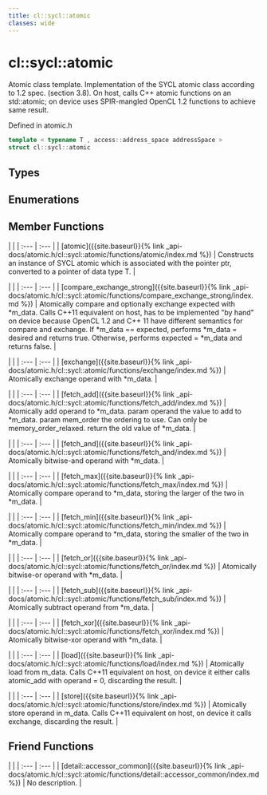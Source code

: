 ```yaml
---
title: cl::sycl::atomic
classes: wide
---
```

# cl::sycl::atomic

Atomic class template. Implementation of the SYCL atomic class according to 1.2 spec. (section 3.8). On host, calls C++ atomic functions on an std::atomic; on device uses SPIR-mangled OpenCL 1.2 functions to achieve same result.

Defined in atomic.h

```cpp
template < typename T , access::address_space addressSpace >
struct cl::sycl::atomic
```

## Types

## Enumerations

## Member Functions

   |   |
| :--- | :--- |
| [atomic]({{site.baseurl}}{% link _api-docs/atomic.h/cl::sycl::atomic/functions/atomic/index.md %}) | Constructs an instance of SYCL atomic which is associated with the pointer ptr, converted to a pointer of data type T.  |

   |   |
| :--- | :--- |
| [compare_exchange_strong]({{site.baseurl}}{% link _api-docs/atomic.h/cl::sycl::atomic/functions/compare_exchange_strong/index.md %}) | Atomically compare and optionally exchange expected with *m_data. Calls C++11 equivalent on host, has to be implemented "by hand" on device because OpenCL 1.2 and C++ 11 have different semantics for compare and exchange. If *m_data == expected, performs *m_data = desired and returns true. Otherwise, performs expected = *m_data and returns false.  |

   |   |
| :--- | :--- |
| [exchange]({{site.baseurl}}{% link _api-docs/atomic.h/cl::sycl::atomic/functions/exchange/index.md %}) | Atomically exchange operand with *m_data.  |

   |   |
| :--- | :--- |
| [fetch_add]({{site.baseurl}}{% link _api-docs/atomic.h/cl::sycl::atomic/functions/fetch_add/index.md %}) | Atomically add operand to *m_data. param operand the value to add to *m_data. param mem_order the ordering to use. Can only be memory_order_relaxed. return the old value of *m_data.  |

   |   |
| :--- | :--- |
| [fetch_and]({{site.baseurl}}{% link _api-docs/atomic.h/cl::sycl::atomic/functions/fetch_and/index.md %}) | Atomically bitwise-and operand with *m_data.  |

   |   |
| :--- | :--- |
| [fetch_max]({{site.baseurl}}{% link _api-docs/atomic.h/cl::sycl::atomic/functions/fetch_max/index.md %}) | Atomically compare operand to *m_data, storing the larger of the two in *m_data.  |

   |   |
| :--- | :--- |
| [fetch_min]({{site.baseurl}}{% link _api-docs/atomic.h/cl::sycl::atomic/functions/fetch_min/index.md %}) | Atomically compare operand to *m_data, storing the smaller of the two in *m_data.  |

   |   |
| :--- | :--- |
| [fetch_or]({{site.baseurl}}{% link _api-docs/atomic.h/cl::sycl::atomic/functions/fetch_or/index.md %}) | Atomically bitwise-or operand with *m_data.  |

   |   |
| :--- | :--- |
| [fetch_sub]({{site.baseurl}}{% link _api-docs/atomic.h/cl::sycl::atomic/functions/fetch_sub/index.md %}) | Atomically subtract operand from *m_data.  |

   |   |
| :--- | :--- |
| [fetch_xor]({{site.baseurl}}{% link _api-docs/atomic.h/cl::sycl::atomic/functions/fetch_xor/index.md %}) | Atomically bitwise-xor operand with *m_data.  |

   |   |
| :--- | :--- |
| [load]({{site.baseurl}}{% link _api-docs/atomic.h/cl::sycl::atomic/functions/load/index.md %}) | Atomically load from m_data. Calls C++11 equivalent on host, on device it either calls atomic_add with operand = 0, discarding the result.  |

   |   |
| :--- | :--- |
| [store]({{site.baseurl}}{% link _api-docs/atomic.h/cl::sycl::atomic/functions/store/index.md %}) | Atomically store operand in m_data. Calls C++11 equivalent on host, on device it calls exchange, discarding the result.  |


## Friend Functions

   |   |
| :--- | :--- |
| [detail::accessor_common]({{site.baseurl}}{% link _api-docs/atomic.h/cl::sycl::atomic/functions/detail::accessor_common/index.md %}) | No description. |

